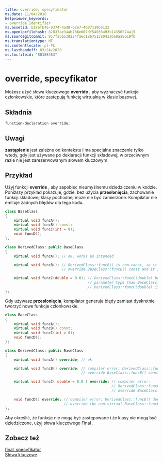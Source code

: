 ```yaml
---
title: override, specyfikator
ms.date: 11/04/2016
helpviewer_keywords:
- override Identifier
ms.assetid: b286fb46-9374-4ad8-b2e7-4607119b6133
ms.openlocfilehash: 82837ae34ab786e607df54038493b14350574a15
ms.sourcegitcommit: 857fa6b530224fa6c18675138043aba9aa0619fb
ms.translationtype: MT
ms.contentlocale: pl-PL
ms.lasthandoff: 03/24/2020
ms.locfileid: "80188483"
---
```

# <a name="override-specifier"></a>override, specyfikator

Możesz użyć słowa kluczowego **override** , aby wyznaczyć funkcje członkowskie, które zastępują funkcję wirtualną w klasie bazowej.

## <a name="syntax"></a>Składnia

```
function-declaration override;
```

## <a name="remarks"></a>Uwagi

**zastąpienie** jest zależne od kontekstu i ma specjalne znaczenie tylko wtedy, gdy jest używane po deklaracji funkcji składowej; w przeciwnym razie nie jest zarezerwowanym słowem kluczowym.

## <a name="example"></a>Przykład

Użyj funkcji **override** , aby zapobiec nieumyślnemu dziedziczeniu w kodzie. Poniższy przykład pokazuje, gdzie, bez użycia **przesłonięcia**, zachowanie funkcji składowej klasy pochodnej może nie być zamierzone. Kompilator nie emituje żadnych błędów dla tego kodu.

```cpp
class BaseClass
{
    virtual void funcA();
    virtual void funcB() const;
    virtual void funcC(int = 0);
    void funcD();
};

class DerivedClass: public BaseClass
{
    virtual void funcA(); // ok, works as intended

    virtual void funcB(); // DerivedClass::funcB() is non-const, so it does not
                          // override BaseClass::funcB() const and it is a new member function

    virtual void funcC(double = 0.0); // DerivedClass::funcC(double) has a different
                                      // parameter type than BaseClass::funcC(int), so
                                      // DerivedClass::funcC(double) is a new member function
};
```

Gdy używasz **przesłonięcia**, kompilator generuje błędy zamiast dyskretnie tworzyć nowe funkcje członkowskie.

```cpp
class BaseClass
{
    virtual void funcA();
    virtual void funcB() const;
    virtual void funcC(int = 0);
    void funcD();
};

class DerivedClass: public BaseClass
{
    virtual void funcA() override; // ok

    virtual void funcB() override; // compiler error: DerivedClass::funcB() does not
                                   // override BaseClass::funcB() const

    virtual void funcC( double = 0.0 ) override; // compiler error:
                                                 // DerivedClass::funcC(double) does not
                                                 // override BaseClass::funcC(int)

    void funcD() override; // compiler error: DerivedClass::funcD() does not
                           // override the non-virtual BaseClass::funcD()
};
```

Aby określić, że funkcje nie mogą być zastępowane i że klasy nie mogą być dziedziczone, użyj słowa kluczowego [Final](../cpp/final-specifier.md) .

## <a name="see-also"></a>Zobacz też

[final, specyfikator](../cpp/final-specifier.md)<br/>
[Słowa kluczowe](../cpp/keywords-cpp.md)
